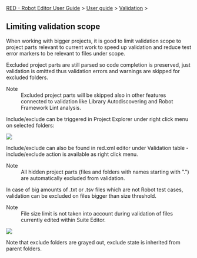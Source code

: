 <html>
<head>
<link href="PLUGINS_ROOT/org.robotframework.ide.eclipse.main.plugin.doc.user/help/style.css" rel="stylesheet" type="text/css"/>
</head>
<body>
<a href="../../../../help/index.html">RED - Robot Editor User Guide</a> &gt; <a href="../../../../help/user_guide/user_guide.html">User guide</a> &gt; <a href="../../../../help/user_guide/validation.html">Validation</a> &gt; 
<h2>Limiting validation scope</h2>
<p>When working with bigger projects, it is good to limit validation scope to project parts relevant to current work to 
speed up validation and reduce test error markers to be relevant to files under scope.
</p>
<p>Excluded project parts are still parsed so code completion is preserved, just validation is omitted thus validation 
errors and warnings are skipped for excluded folders.
</p>
<dl class="note">
<dt>Note</dt>
<dd>Excluded project parts will be skipped also in other features connected to validation like Library Autodiscovering and Robot Framework Lint analysis.
   </dd>
</dl>
<p>Include/exclude can be triggered in Project Explorer under right click menu on selected folders:</p>
<img src="images/exclude_1.png"/>
<p>Include/exclude can also be found in red.xml editor under Validation table - include/exclude action is available 
as right click menu.
</p>
<dl class="note">
<dt>Note</dt>
<dd>All hidden project parts (files and folders with names starting with ".") are automatically excluded from validation.
   </dd>
</dl>
<p>In case of big amounts of .txt or .tsv files which are not Robot test cases, validation can be excluded on files 
bigger than size threshold.</p>
<dl class="note">
<dt>Note</dt>
<dd>File size limit is not taken into account during validation of files currently edited within Suite Editor.
   </dd>
</dl>
<img src="images/exclude_2.png"/>
<p>Note that exclude folders are grayed out, exclude state is inherited from parent folders.
</p>
</body>
</html>